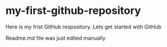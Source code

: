 # my-first-github-repository
Here is my frist GitHub respository. Lets get started with GitHub

Readme.md file was just edited manually
